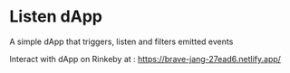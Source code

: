 # Listen dApp
A simple dApp that triggers, listen and filters emitted events

Interact with dApp on Rinkeby at : https://brave-jang-27ead6.netlify.app/
